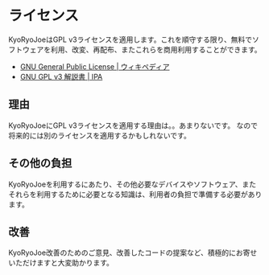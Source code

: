 ライセンス
==========

KyoRyoJoeはGPL v3ライセンスを適用します。これを順守する限り、無料でソフトウェアを利用、改変、再配布、またこれらを商用利用することができます。

* [GNU General Public License | ウィキペディア](
https://ja.wikipedia.org/wiki/GNU_General_Public_License)
* [GNU GPL v3 解説書 | IPA](https://www.ipa.go.jp/osc/license1.html)

理由
----

KyoRyoJoeにGPL v3ライセンスを適用する理由は。。あまりないです。
なので将来的には別のライセンスを適用するかもしれないです。

その他の負担
------------

KyoRyoJoeを利用するにあたり、その他必要なデバイスやソフトウェア、またそれらを利用するために必要となる知識は、利用者の負担で準備する必要があります。

改善
----

KyoRyoJoe改善のためのご意見、改善したコードの提案など、積極的にお寄せいただけますと大変助かります。
